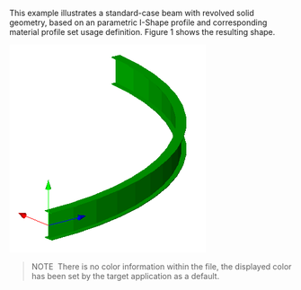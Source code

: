 ﻿This example illustrates a standard-case beam with revolved solid geometry, based on an parametric I-Shape profile and corresponding material profile set usage definition. Figure 1 shows the resulting shape.

!["Beam Curved Revolved Solid"](../../../../figures/examples/beam_curved_revolved-solid_design-handover-view_shaded.png "Figure 1 &mdash; Beam with revolution and parametric profile definition.")

> NOTE&nbsp; There is no color information within the file, the displayed color has been set by the target application as a default.